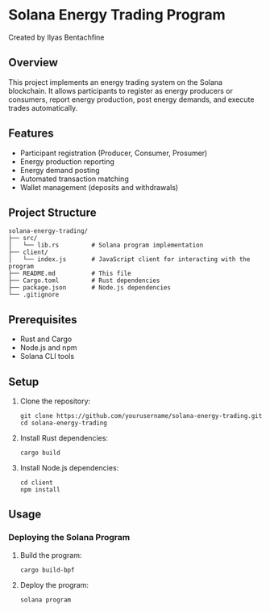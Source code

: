 # Solana Energy Trading Program

Created by Ilyas Bentachfine

## Overview

This project implements an energy trading system on the Solana blockchain. It allows participants to register as energy producers or consumers, report energy production, post energy demands, and execute trades automatically.

## Features

- Participant registration (Producer, Consumer, Prosumer)
- Energy production reporting
- Energy demand posting
- Automated transaction matching
- Wallet management (deposits and withdrawals)

## Project Structure

```
solana-energy-trading/
├── src/
│   └── lib.rs         # Solana program implementation
├── client/
│   └── index.js       # JavaScript client for interacting with the program
├── README.md          # This file
├── Cargo.toml         # Rust dependencies
├── package.json       # Node.js dependencies
└── .gitignore
```

## Prerequisites

- Rust and Cargo
- Node.js and npm
- Solana CLI tools

## Setup

1. Clone the repository:
   ```
   git clone https://github.com/yourusername/solana-energy-trading.git
   cd solana-energy-trading
   ```

2. Install Rust dependencies:
   ```
   cargo build
   ```

3. Install Node.js dependencies:
   ```
   cd client
   npm install
   ```

## Usage

### Deploying the Solana Program

1. Build the program:
   ```
   cargo build-bpf
   ```

2. Deploy the program:
   ```
   solana program